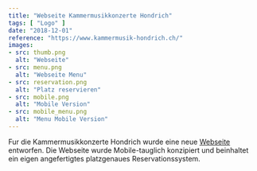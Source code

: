 ```yaml
---
title: "Webseite Kammermusikkonzerte Hondrich"
tags: [ "Logo" ]
date: "2018-12-01"
reference: "https://www.kammermusik-hondrich.ch/"
images:
- src: thumb.png
  alt: "Webseite"
- src: menu.png
  alt: "Webseite Menu"
- src: reservation.png
  alt: "Platz reservieren"
- src: mobile.png
  alt: "Mobile Version"
- src: mobile_menu.png
  alt: "Menu Mobile Version"
---
```


Fur die Kammermusikkonzerte Hondrich wurde eine neue [Webseite](https://www.kammermusik-hondrich.ch) entworfen. 
Die Webseite wurde Mobile-tauglich konzipiert und beinhaltet ein eigen angefertigtes platzgenaues Reservationssystem.
